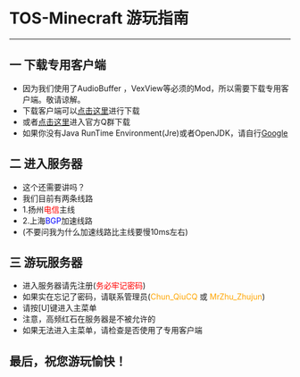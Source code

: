 # TOS-Minecraft 游玩指南

------
## 一    下载专用客户端
- 因为我们使用了AudioBuffer ，VexView等必须的Mod，所以需要下载专用客户端。敬请谅解。
- 下载客户端可以[点击这里](play.chunzdao.xyz:25676/Cilent.zip)进行下载
- 或者[点击这里](https://qm.qq.com/cgi-bin/qm/qr?k=097XvK1avEawhxP4FvJhs8UCX49cT0UC&jump_from=webapi)进入官方Q群下载
- 如果你没有Java RunTime Environment(Jre)或者OpenJDK，请自行[Google](https://www.google.com)
## 二    进入服务器
- 这个还需要讲吗？
- 我们目前有两条线路
- 1.扬州<font color=red>电信</font>主线
- 2.上海<font color=blue>BGP</font>加速线路
- (不要问我为什么加速线路比主线要慢10ms左右)
## 三    游玩服务器
- 进入服务器请先注册(<font color=red>务必牢记密码</font>)
- 如果实在忘记了密码，请联系管理员(<font color=orange>Chun_QiuCQ</font> 或 <font color=orange>MrZhu_Zhujun</font>)
- 请按[U]键进入主菜单
- 注意，高频红石在服务器是不被允许的
- 如果无法进入主菜单，请检查是否使用了专用客户端
## 最后，祝您游玩愉快！
